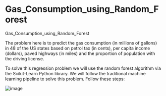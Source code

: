# Gas_Consumption_using_Random_Forest
Gas_Consumption_using_Random_Forest


The problem here is to predict the gas consumption (in millions of gallons) in 48 of the US states based on petrol tax (in cents), per capita income (dollars), paved highways (in miles) and the proportion of population with the driving license.

To solve this regression problem we will use the random forest algorithm via the Scikit-Learn Python library. We will follow the traditional machine learning pipeline to solve this problem. Follow these steps:

![image](https://user-images.githubusercontent.com/68801296/89032692-dc002f00-d352-11ea-9818-3ca3ee5acf67.png)
